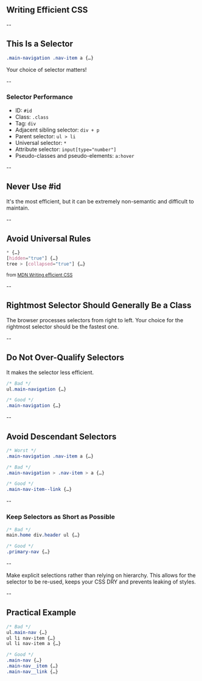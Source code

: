 ## Writing Efficient CSS

--

## This Is a Selector

```css
.main-navigation .nav-item a {…}
```

Your choice of selector matters!

--

### Selector Performance

- ID: `#id`
- Class: `.class`
- Tag: `div`
- Adjacent sibling selector: `div + p`
- Parent selector: `ul > li`
- Universal selector: `*`
- Attribute selector: `input[type="number"]`
- Pseudo-classes and pseudo-elements: `a:hover`

--

## Never Use #id
It's the most efficient, but it can be extremely non-semantic and difficult to maintain.

--

## Avoid Universal Rules

```css
* {…}
[hidden="true"] {…}
tree > [collapsed="true"] {…}
```

<small>from [MDN Writing efficient CSS](https://developer.mozilla.org/en-US/docs/Web/Guide/CSS/Writing_efficient_CSS)</small>

--

## Rightmost Selector Should Generally Be a Class
The browser processes selectors from right to left. Your choice for the rightmost selector should be the fastest one.

--

## Do Not Over-Qualify Selectors
It makes the selector less efficient.

```css
/* Bad */
ul.main-navigation {…}

/* Good */
.main-navigation {…}
```

--

## Avoid Descendant Selectors

```css
/* Worst */
.main-navigation .nav-item a {…}

/* Bad */
.main-navigation > .nav-item > a {…}

/* Good */
.main-nav-item--link {…}
```

--

### Keep Selectors as Short as Possible

```css
/* Bad */
main.home div.header ul {…}

/* Good */
.primary-nav {…}
```

--

Make explicit selections rather than relying on hierarchy. This allows for the selector to be re-used, keeps your CSS DRY and prevents leaking of styles.

--

## Practical Example

```css
/* Bad */
ul.main-nav {…}
ul li nav-item {…}
ul li nav-item a {…}
```

```css
/* Good */
.main-nav {…}
.main-nav__item {…}
.main-nav__link {…}
```

